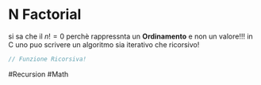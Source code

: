 # N Factorial 
si sa che il $n! = 0$ perchè rappressnta un **Ordinamento** e non un valore!!! 
in C uno puo scrivere un algoritmo sia iterativo che ricorsivo!

```c 
// Funzione Ricorsiva!


```


#Recursion 
#Math
